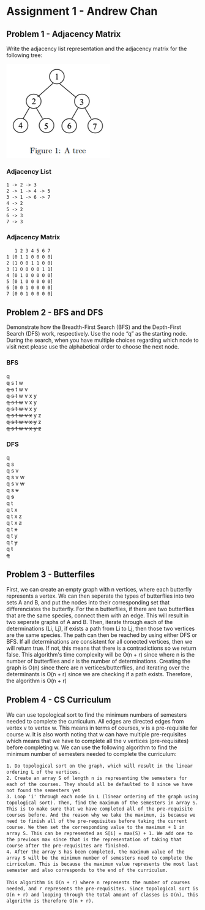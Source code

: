 # Assignment 1 - Andrew Chan

## Problem 1 - Adjacency Matrix
Write the adjacency list representation and the adjacency matrix for the following tree:

![Tree 1](imgs/tree1.png)
### Adjacency List
```
1 -> 2 -> 3
2 -> 1 -> 4 -> 5
3 -> 1 -> 6 -> 7
4 -> 2
5 -> 2
6 -> 3
7 -> 3
```
### Adjacency Matrix
```
   1 2 3 4 5 6 7
1 [0 1 1 0 0 0 0]
2 [1 0 0 1 1 0 0]
3 [1 0 0 0 0 1 1]
4 [0 1 0 0 0 0 0]
5 [0 1 0 0 0 0 0]
6 [0 0 1 0 0 0 0]
7 [0 0 1 0 0 0 0]
```
## Problem 2 - BFS and DFS
Demonstrate how the Breadth-First Search (BFS) and the Depth-First Search (DFS) work, respectively. Use the node “q” as the starting node. During the search, when you have multiple choices regarding which node to visit next please use the alphabetical order to choose the next node.
### BFS
q\
~~q~~ s t w\
~~q s~~ t w v\
~~q s t~~ w v x y\
~~q s t w~~ v x y\
~~q s t w v~~ x y\
~~q s t w v x~~ y z\
~~q s t w v x y~~ z\
~~q s t w v x y z~~

### DFS
q\
q s\
q s v\
q s v w\
q s v ~~w~~\
q s ~~v~~\
q ~~s~~\
q t\
q t x\
q t x z\
q t x ~~z~~\
q t ~~x~~\
q t y\
q t ~~y~~\
q ~~t~~\
~~q~~

## Problem 3 - Butterfiles

First, we can create an empty graph with n vertices, where each butterfly represents a vertex. We can then seperate the types of butterflies into two sets A and B, and put the nodes into their corresponding set that differenciates the butterfly. For the n butterflies, if there are two butterflies that are the same species, connect them with an edge. This will result in two seperate graphs of A and B. Then, iterate through each of the determinations (Li, Lj), if exists a path from Li to Lj, then those two vertices are the same species. The path can then be reached by using either DFS or BFS. If all determinations are consistent for all conected vertices, then we will return true. If not, this means that there is a contradictions so we return false. This algorithm's time complexity will be O(n + r) since where n is the number of butterflies and r is the number of determinations. Creating the graph is O(n) since there are n vertices/butterflies, and iterating over the determinants is O(n + r) since we are checking if a path exists. Therefore, the algorithm is O(n + r)

## Problem 4 - CS Curriculum

We can use topological sort to find the minimum numbers of semesters needed to complete the curriculum. All edges are directed edges from vertex v to vertex w. This means in terms of courses, v is a pre-requisite for course w. It is also worth noting that w can have multiple pre-requisites which means that we have to complete all the v vertices (pre-requisites) before completing w. We can use the following algorithm to find the minimum number of semesters needed to complete the curriculum:
```
1. Do topological sort on the graph, which will result in the linear ordering L of the vertices. 
2. Create an array S of length n is representing the semesters for each of the courses. They should all be defaulted to 0 since we have not found the semesters yet
3. Loop 'i' through each node in L (linear ordering of the graph using topological sort). Then, find the maximum of the semesters in array S. This is to make sure that we have completed all of the pre-requisite courses before. And the reason why we take the maximum, is because we need to finish all of the pre-requisites before taking the current course. We then set the corresponding value to the maximum + 1 in array S. This can be represented as S[i] = max(S) + 1. We add one to the previous max since that is the representation of taking that course after the pre-requisites are finished.
4. After the array S has been completed, the maximum value of the array S will be the minimum number of semesters need to complete the cirriculum. This is because the maximum value represents the most last semester and also corresponds to the end of the curriculum.

This algorithm is O(n + r) where n represents the number of courses needed, and r represents the pre-requisites. Since topological sort is O(n + r) and looping through the total amount of classes is O(n), this algorithm is therefore O(n + r).
```